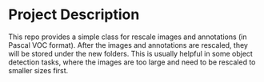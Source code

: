 # Project Description
This repo provides a simple class for rescale images and annotations (in Pascal VOC format).
After the images and annotations are rescaled, they will be stored under the new folders. This
is usually helpful in some object detection tasks, where the images are too large and need to be
rescaled to smaller sizes first. 